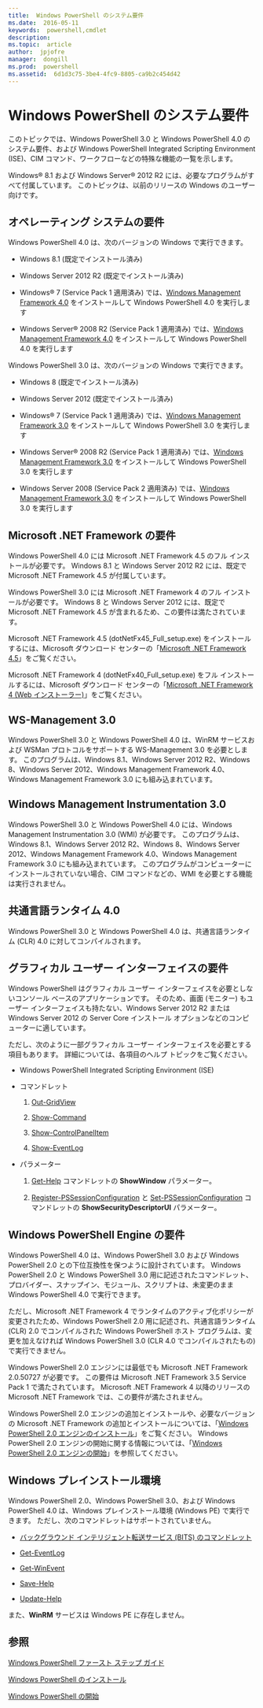 ```yaml
---
title:  Windows PowerShell のシステム要件
ms.date:  2016-05-11
keywords:  powershell,cmdlet
description:  
ms.topic:  article
author:  jpjofre
manager:  dongill
ms.prod:  powershell
ms.assetid:  6d1d3c75-3be4-4fc9-8805-ca9b2c454d42
---
```


# Windows PowerShell のシステム要件
このトピックでは、Windows PowerShell 3.0 と Windows PowerShell 4.0 のシステム要件、および Windows PowerShell Integrated Scripting Environment (ISE)、CIM コマンド、ワークフローなどの特殊な機能の一覧を示します。

Windows® 8.1 および Windows Server® 2012 R2 には、必要なプログラムがすべて付属しています。 このトピックは、以前のリリースの Windows のユーザー向けです。

## オペレーティング システムの要件
Windows PowerShell 4.0 は、次のバージョンの Windows で実行できます。

-   Windows 8.1 (既定でインストール済み)

-   Windows Server 2012 R2 (既定でインストール済み)

-   Windows® 7 (Service Pack 1 適用済み) では、[Windows Management Framework 4.0](http://go.microsoft.com/fwlink/?LinkId=293881) をインストールして Windows PowerShell 4.0 を実行します

-   Windows Server® 2008 R2 (Service Pack 1 適用済み) では、[Windows Management Framework 4.0](http://go.microsoft.com/fwlink/?LinkId=293881) をインストールして Windows PowerShell 4.0 を実行します

Windows PowerShell 3.0 は、次のバージョンの Windows で実行できます。

-   Windows 8 (既定でインストール済み)

-   Windows Server 2012 (既定でインストール済み)

-   Windows® 7 (Service Pack 1 適用済み) では、[Windows Management Framework 3.0](http://www.microsoft.com/download/details.aspx?id=34595) をインストールして Windows PowerShell 3.0 を実行します

-   Windows Server® 2008 R2 (Service Pack 1 適用済み) では、[Windows Management Framework 3.0](http://www.microsoft.com/download/details.aspx?id=34595) をインストールして Windows PowerShell 3.0 を実行します

-   Windows Server 2008 (Service Pack 2 適用済み) では、[Windows Management Framework 3.0](http://www.microsoft.com/download/details.aspx?id=34595) をインストールして Windows PowerShell 3.0 を実行します

## Microsoft .NET Framework の要件
Windows PowerShell 4.0 には Microsoft .NET Framework 4.5 のフル インストールが必要です。 Windows 8.1 と Windows Server 2012 R2 には、既定で Microsoft .NET Framework 4.5 が付属しています。

Windows PowerShell 3.0 には Microsoft .NET Framework 4 のフル インストールが必要です。 Windows 8 と Windows Server 2012 には、既定で Microsoft .NET Framework 4.5 が含まれるため、この要件は満たされています。

Microsoft .NET Framework 4.5 (dotNetFx45_Full_setup.exe) をインストールするには、Microsoft ダウンロード センターの「[Microsoft .NET Framework 4.5](http://go.microsoft.com/fwlink/?LinkID=242919)」をご覧ください。

Microsoft .NET Framework 4 (dotNetFx40_Full_setup.exe) をフル インストールするには、Microsoft ダウンロード センターの「[Microsoft .NET Framework 4 (Web インストーラー)](http://go.microsoft.com/fwlink/?LinkID=212931)」をご覧ください。

## WS-Management 3.0
Windows PowerShell 3.0 と Windows PowerShell 4.0 は、WinRM サービスおよび WSMan プロトコルをサポートする WS-Management 3.0 を必要とします。 このプログラムは、Windows 8.1、Windows Server 2012 R2、Windows 8、Windows Server 2012、Windows Management Framework 4.0、Windows Management Framework 3.0 にも組み込まれています。

## Windows Management Instrumentation 3.0
Windows PowerShell 3.0 と Windows PowerShell 4.0 には、Windows Management Instrumentation 3.0 (WMI) が必要です。 このプログラムは、Windows 8.1、Windows Server 2012 R2、Windows 8、Windows Server 2012、Windows Management Framework 4.0、Windows Management Framework 3.0 にも組み込まれています。 このプログラムがコンピューターにインストールされていない場合、CIM コマンドなどの、WMI を必要とする機能は実行されません。

## 共通言語ランタイム 4.0
Windows PowerShell 3.0 と Windows PowerShell 4.0 は、共通言語ランタイム (CLR) 4.0 に対してコンパイルされます。

## グラフィカル ユーザー インターフェイスの要件
Windows PowerShell はグラフィカル ユーザー インターフェイスを必要としないコンソール ベースのアプリケーションです。 そのため、画面 (モニター) もユーザー インターフェイスも持たない、Windows Server 2012 R2 または Windows Server 2012 の Server Core インストール オプションなどのコンピューターに適しています。

ただし、次のように一部グラフィカル ユーザー インターフェイスを必要とする項目もあります。 詳細については、各項目のヘルプ トピックをご覧ください。

-   Windows PowerShell Integrated Scripting Environment (ISE)

-   コマンドレット

    1.  [Out-GridView](https://technet.microsoft.com/en-us/library/70915a86-d753-464e-8349-cba02316154c)

    2.  [Show-Command](https://technet.microsoft.com/en-us/library/65bba50b-91a8-49d5-80a2-a30fc684ba41)

    3.  [Show-ControlPanelItem](https://technet.microsoft.com/en-us/library/0685d42c-37cc-498f-acf6-0ecfeb0cb162)

    4.  [Show-EventLog](https://technet.microsoft.com/en-us/library/a3b0f5ad-0438-42c7-915b-d1b4793a431c)

-   パラメーター

    1.  [Get-Help](https://technet.microsoft.com/en-us/library/1f46eeb4-49d7-4bec-bb29-395d9b42f54a) コマンドレットの **ShowWindow** パラメーター。

    2.  [Register-PSSessionConfiguration](https://technet.microsoft.com/en-us/library/e9152ae2-bd6d-4056-9bc7-dc1893aa29ea) と [Set-PSSessionConfiguration](https://technet.microsoft.com/en-us/library/b21fbad3-1759-4260-b206-dcb8431cd6ea) コマンドレットの **ShowSecurityDescriptorUI** パラメーター。

## Windows PowerShell Engine の要件
Windows PowerShell 4.0 は、Windows PowerShell 3.0 および Windows PowerShell 2.0 との下位互換性を保つように設計されています。 Windows PowerShell 2.0 と Windows PowerShell 3.0 用に記述されたコマンドレット、プロバイダー、スナップイン、モジュール、スクリプトは、未変更のまま Windows PowerShell 4.0 で実行できます。

ただし、Microsoft .NET Framework 4 でランタイムのアクティブ化ポリシーが変更されたため、Windows PowerShell 2.0 用に記述され、共通言語ランタイム (CLR) 2.0 でコンパイルされた Windows PowerShell ホスト プログラムは、変更を加えなければ Windows PowerShell 3.0 (CLR 4.0 でコンパイルされたもの) で実行できません。

Windows PowerShell 2.0 エンジンには最低でも Microsoft .NET Framework 2.0.50727 が必要です。 この要件は Microsoft .NET Framework 3.5 Service Pack 1 で満たされています。 Microsoft .NET Framework 4 以降のリリースの Microsoft .NET Framework では、この要件が満たされません。

Windows PowerShell 2.0 エンジンの追加とインストールや、必要なバージョンの Microsoft .NET Framework の追加とインストールについては、「[Windows PowerShell 2.0 エンジンのインストール](Installing-the-Windows-PowerShell-2.0-Engine.md)」をご覧ください。 Windows PowerShell 2.0 エンジンの開始に関する情報については、「[Windows PowerShell 2.0 エンジンの開始](Starting-the-Windows-PowerShell-2.0-Engine.md)」を参照してください。

## Windows プレインストール環境
Windows PowerShell 2.0、Windows PowerShell 3.0、および Windows PowerShell 4.0 は、Windows プレインストール環境 (Windows PE) で実行できます。 ただし、次のコマンドレットはサポートされていません。

-   [バックグラウンド インテリジェント転送サービス (BITS) のコマンドレット](http://go.microsoft.com/fwlink/?LinkId=257514)

-   [Get-EventLog](https://technet.microsoft.com/en-us/library/b4985b11-82bf-487d-928d-becd96fc0419)

-   [Get-WinEvent](https://technet.microsoft.com/en-us/library/5fe94870-ed6b-4ce2-9500-93846cc65c95)

-   [Save-Help](https://technet.microsoft.com/en-us/library/aed94f90-b73f-4e25-a25d-7c18d9f161fa)

-   [Update-Help](https://technet.microsoft.com/en-us/library/93e1d870-ace6-432b-8778-8920291d7545)

また、**WinRM** サービスは Windows PE に存在しません。

## 参照
[Windows PowerShell ファースト ステップ ガイド](../getting-started/Getting-Started-with-Windows-PowerShell.md)

[Windows PowerShell のインストール](Installing-Windows-PowerShell.md)

[Windows PowerShell の開始](https://technet.microsoft.com/en-us/library/8ec8c2d7-8e7c-4722-a3d2-498fe5739a8e)



<!--HONumber=May16_HO2-->


